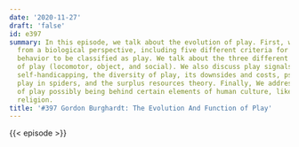 ```yaml
---
date: '2020-11-27'
draft: 'false'
id: e397
summary: In this episode, we talk about the evolution of play. First, we define play
  from a biological perspective, including five different criteria for a particular
  behavior to be classified as play. We talk about the three different categories
  of play (locomotor, object, and social). We also discuss play signals, role reversals,
  self-handicapping, the diversity of play, its downsides and costs, pseudo-copulatory
  play in spiders, and the surplus resources theory. Finally, We address of question
  of play possibly being behind certain elements of human culture, like rituals and
  religion.
title: '#397 Gordon Burghardt: The Evolution And Function of Play'
---
```

{{< episode >}}
